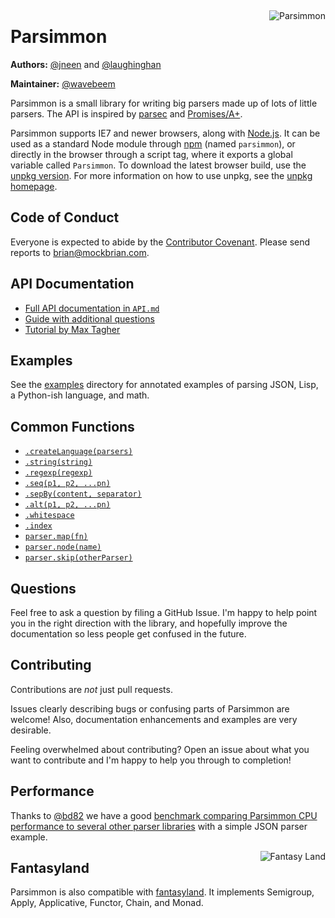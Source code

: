 <a href="https://badge.fury.io/js/parsimmon"><img src="https://badge.fury.io/js/parsimmon.svg" alt=""></a>
<a href="https://opensource.org/licenses/MIT"><img alt="" src="https://img.shields.io/badge/License-MIT-yellow.svg"></a>
<a href="https://coveralls.io/github/jneen/parsimmon?branch=master"><img alt="" src="https://coveralls.io/repos/github/jneen/parsimmon/badge.svg?branch=master"/></a>
<a href="https://travis-ci.org/jneen/parsimmon"><img alt="" src="https://api.travis-ci.org/jneen/parsimmon.svg"></a>

<a href="https://github.com/jneen/parsimmon"><img align="right" src="https://i.imgur.com/wyKOf.png" alt="Parsimmon"></a>

# Parsimmon

**Authors:** [@jneen][] and [@laughinghan][]

**Maintainer:** [@wavebeem][]

Parsimmon is a small library for writing big parsers made up of lots of little parsers. The API is inspired by [parsec][] and [Promises/A+][promises-aplus].

Parsimmon supports IE7 and newer browsers, along with [Node.js][]. It can be used as a standard Node module through [npm][] (named `parsimmon`), or directly in the browser through a script tag, where it exports a global variable called `Parsimmon`. To download the latest browser build, use the [unpkg version][]. For more information on how to use unpkg, see the [unpkg homepage][].

## Code of Conduct

Everyone is expected to abide by the [Contributor Covenant](CODE_OF_CONDUCT.md). Please send reports to <brian@mockbrian.com>.

<!--

Parsimmon is officially tested against Node.js 4.x and higher. It should also work in [browsers with ES5 support][es5] (IE9* and up).

If you need IE8 support, you may be able to get Parsimmon to work by using [es5-shim][], but this is **not officially supported**. Alternately, you can use an older version of Parsimmon which supports IE8.

\* _IE9 does not support "strict mode", but Parsimmon does not require it._

## Module usage

```
npm install --save parsimmon
```

## Browser usage

 To download the latest browser build, use the [unpkg version][]. Parsimmon is exposed as a global variable called `Parsimmon`. For more information on how to use unpkg, see the [unpkg homepage][].

-->

## API Documentation

- [Full API documentation in `API.md`](API.md)
- [Guide with additional questions](GUIDE.md)
- [Tutorial by Max Tagher](https://medium.com/mercury-bank/a-magic-date-input-using-parser-combinators-in-typescript-3c779741bf4c)

## Examples

See the [examples][] directory for annotated examples of parsing JSON, Lisp, a Python-ish language, and math.

## Common Functions

- [`.createLanguage(parsers)`](API.md#parsimmoncreatelanguageparsers)
- [`.string(string)`](API.md#parsimmonstringstring)
- [`.regexp(regexp)`](API.md#parsimmonregexpregexp)
- [`.seq(p1, p2, ...pn)`](API.md#parsimmonseqp1-p2-pn)
- [`.sepBy(content, separator)`](API.md#parsimmonsepbycontent)
- [`.alt(p1, p2, ...pn)`](API.md#parsimmonaltp1-p2-pn)
- [`.whitespace`](API.md#parsimmonwhitespace)
- [`.index`](API.md#parsimmonindex)
- [`parser.map(fn)`](API.md#parsermapfn)
- [`parser.node(name)`](API.md#parsernodename)
- [`parser.skip(otherParser)`](API.md#parserskipotherparser)

## Questions

Feel free to ask a question by filing a GitHub Issue. I'm happy to help point you in the right direction with the library, and hopefully improve the documentation so less people get confused in the future.

## Contributing

Contributions are _not_ just pull requests.

Issues clearly describing bugs or confusing parts of Parsimmon are welcome! Also, documentation enhancements and examples are very desirable.

Feeling overwhelmed about contributing? Open an issue about what you want to contribute and I'm happy to help you through to completion!

## Performance

Thanks to [@bd82][] we have a good [benchmark comparing Parsimmon CPU performance to several other parser libraries][perf] with a simple JSON parser example.

<a href="https://github.com/fantasyland/fantasy-land"><img align="right" alt="Fantasy Land" src="https://github.com/fantasyland/fantasy-land/raw/master/logo.png"></a>

## Fantasyland

Parsimmon is also compatible with [fantasyland][]. It implements Semigroup, Apply, Applicative, Functor, Chain, and Monad.

[@bd82]: https://github.com/bd82
[@laughinghan]: https://github.com/laughinghan
[@jneen]: https://github.com/jneen
[@wavebeem]: https://github.com/wavebeem
[examples]: https://github.com/jneen/parsimmon/tree/master/examples
[unpkg homepage]: https://unpkg.com/#/
[unpkg version]: https://unpkg.com/parsimmon
[npm]: https://www.npmjs.com/
[node.js]: https://nodejs.org/en/
[promises-aplus]: https://promisesaplus.com/
[parsec]: https://hackage.haskell.org/package/parsec
[fantasyland]: https://github.com/fantasyland/fantasy-land
[perf]: https://sap.github.io/chevrotain/performance/
[es5]: https://kangax.github.io/compat-table/es5/
[es5-shim]: https://github.com/es-shims/es5-shim
